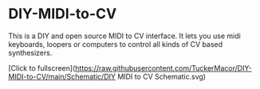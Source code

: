# DIY-MIDI-to-CV
This is a DIY and open source MIDI to CV interface. It lets you use midi keyboards, loopers or computers to control all kinds of CV based synthesizers.

[Click to fullscreen](https://raw.githubusercontent.com/TuckerMacor/DIY-MIDI-to-CV/main/Schematic/DIY MIDI to CV Schematic.svg)
